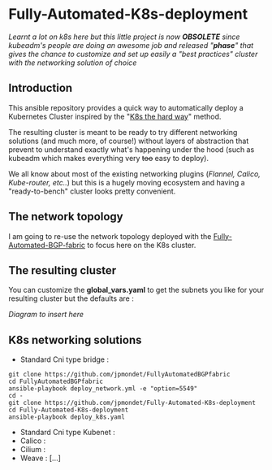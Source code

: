 # Fully-Automated-K8s-deployment

*Learnt a lot on k8s here but this little project is now **OBSOLETE** since kubeadm's people are doing an awesome job and released "**phase**" that gives the chance to customize and set up easily a "best practices" cluster with the networking solution of choice*

## Introduction

This ansible repository provides a quick way to automatically deploy a Kubernetes Cluster inspired by the "[K8s the hard way](https://github.com/kelseyhightower/kubernetes-the-hard-way)" method.

The resulting cluster is meant to be ready to try different networking solutions (and much more, of course!) without layers of abstraction that prevent to understand exactly what's happening under the hood (such as kubeadm which makes everything very ~~too~~ easy to deploy).

We all know about most of the existing networking plugins (*Flannel, Calico, Kube-router, etc..*) but this is a hugely moving ecosystem and having a "ready-to-bench" cluster looks pretty convenient.

## The network topology

I am going to re-use the network topology deployed with the [Fully-Automated-BGP-fabric](https://github.com/jpmondet/Fully-Automated-BGP-fabric) to focus here on the K8s cluster.

## The resulting cluster

You can customize the **global_vars.yaml** to get the subnets you like for your resulting cluster but the defaults are : 

*Diagram to insert here*

## K8s networking solutions

* Standard Cni type bridge : 

```
git clone https://github.com/jpmondet/FullyAutomatedBGPfabric
cd FullyAutomatedBGPfabric
ansible-playbook deploy_network.yml -e "option=5549"
cd -
git clone https://github.com/jpmondet/Fully-Automated-K8s-deployment
cd Fully-Automated-K8s-deployment
ansible-playbook deploy_k8s.yaml
```

* Standard Cni type Kubenet : 
* Calico :
* Cilium :
* Weave :
[...]
